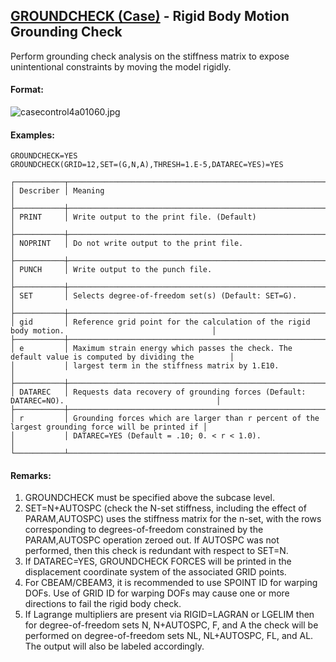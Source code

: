 ## [GROUNDCHECK (Case)](https://nexus.hexagon.com/documentationcenter/bundle/MSC_Nastran_2022.4/page/Nastran_Combined_Book/qrg/casecontrol4a/TOC.GROUNDCHECK.Case.xhtml) - Rigid Body Motion Grounding Check

Perform grounding check analysis on the stiffness matrix to expose unintentional constraints by moving the model rigidly.

#### Format:

![casecontrol4a01060.jpg](https://help-be.hexagonmi.com/bundle/MSC_Nastran_2022.4/page/Nastran_Combined_Book/qrg/casecontrol4a/../../../assets/casecontrol4a01060.jpg?_LANG=enus)  

#### Examples:

```nastran
GROUNDCHECK=YES
GROUNDCHECK(GRID=12,SET=(G,N,A),THRESH=1.E-5,DATAREC=YES)=YES
```

```text
┌───────────┬────────────────────────────────────────────────────────────────────────────────────────────────────┐
│ Describer │ Meaning                                                                                            │
├───────────┼────────────────────────────────────────────────────────────────────────────────────────────────────┤
│ PRINT     │ Write output to the print file. (Default)                                                          │
├───────────┼────────────────────────────────────────────────────────────────────────────────────────────────────┤
│ NOPRINT   │ Do not write output to the print file.                                                             │
├───────────┼────────────────────────────────────────────────────────────────────────────────────────────────────┤
│ PUNCH     │ Write output to the punch file.                                                                    │
├───────────┼────────────────────────────────────────────────────────────────────────────────────────────────────┤
│ SET       │ Selects degree-of-freedom set(s) (Default: SET=G).                                                 │
├───────────┼────────────────────────────────────────────────────────────────────────────────────────────────────┤
│ gid       │ Reference grid point for the calculation of the rigid body motion.                                 │
├───────────┼────────────────────────────────────────────────────────────────────────────────────────────────────┤
│ e         │ Maximum strain energy which passes the check. The default value is computed by dividing the        │
│           │ largest term in the stiffness matrix by 1.E10.                                                     │
├───────────┼────────────────────────────────────────────────────────────────────────────────────────────────────┤
│ DATAREC   │ Requests data recovery of grounding forces (Default: DATAREC=NO).                                  │
├───────────┼────────────────────────────────────────────────────────────────────────────────────────────────────┤
│ r         │ Grounding forces which are larger than r percent of the largest grounding force will be printed if │
│           │ DATAREC=YES (Default = .10; 0. < r < 1.0).                                                         │
└───────────┴────────────────────────────────────────────────────────────────────────────────────────────────────┘
```

#### Remarks:

1. GROUNDCHECK must be specified above the subcase level.
2. SET=N+AUTOSPC (check the N-set stiffness, including the effect of PARAM,AUTOSPC) uses the stiffness matrix for the n-set, with the rows corresponding to degrees-of-freedom constrained by the PARAM,AUTOSPC operation zeroed out. If AUTOSPC was not performed, then this check is redundant with respect to SET=N.
3. If DATAREC=YES, GROUNDCHECK FORCES will be printed in the displacement coordinate system of the associated GRID points.
4. For CBEAM/CBEAM3, it is recommended to use SPOINT ID for warping DOFs. Use of GRID ID for warping DOFs may cause one or more directions to fail the rigid body check.
5. If Lagrange multipliers are present via RIGID=LAGRAN or LGELIM then for degree-of-freedom sets N, N+AUTOSPC, F, and A the check will be performed on degree-of-freedom sets NL, NL+AUTOSPC, FL, and AL. The output will also be labeled accordingly.
